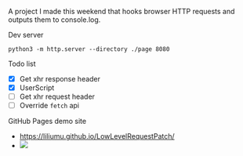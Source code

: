 A project I made this weekend that hooks browser HTTP requests and outputs them to console.log.

Dev server

```
python3 -m http.server --directory ./page 8080
```

Todo list

* [x] Get xhr response header
* [x] UserScript
* [ ] Get xhr request header
* [ ] Override `fetch` api

GitHub Pages demo site

- https://liliumu.github.io/LowLevelRequestPatch/ 
- ![](https://github.com/liliumu/LowLevelRequestPatch/actions/workflows/pages.yml/badge.svg)
